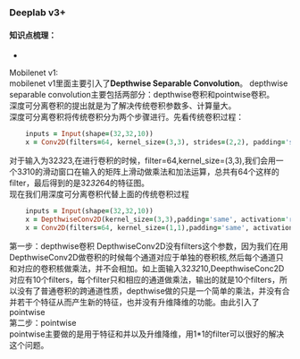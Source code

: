 ### Deeplab v3+

#### 知识点梳理：

-
Mobilenet v1:  
mobilenet v1里面主要引入了**Depthwise Separable Convolution**。 
depthwise separable convolution主要包括两部分：depthwise卷积和pointwise卷积。  
深度可分离卷积的提出就是为了解决传统卷积参数多、计算量大。    
深度可分离卷积将传统卷积分为两个步骤进行。先看传统卷积过程：  
```ruby
    inputs = Input(shape=(32,32,10))
    x = Conv2D(filters=64, kernel_size=(3,3), strides=(2,2), padding='same', activation='relu')(inputs)
```
对于输入为32*32*3,在进行卷积的时候，filter=64,kernel_size=(3,3),我们会用一个3*3*10的滑动窗口在输入的矩阵上滑动做乘法和加法运算，总共有64个这样的filter，最后得到的是32*32*64的特征图。  
现在我们用深度可分离卷积代替上面的传统卷积过程
```ruby
    inputs = Input(shape=(32,32,10))
    x = DepthwiseConv2D(kernel_size=(3,3),padding='same', activation='relu', name = 'm_dc_2')(x)    
    x = Conv2D(filters=64, kernel_size=(1,1),padding='same', activation='relu', name = 'm_pc_2')(x)
```
第一步：depthwise卷积
DepthwiseConv2D没有filters这个参数，因为我们在用DepthwiseConv2D做卷积的时候每个通道对应于单独的卷积核,然后每个通道只和对应的卷积核做乘法，并不会相加。如上面输入32*32*10,DeepthwiseConc2D对应有10个filters，每个filter只和相应的通道做乘法，输出的就是10个filters，所以没有了普通卷积的跨通道性质，depthwise做的只是一个简单的乘法，并没有合并若干个特征从而产生新的特征，也并没有升维降维的功能。由此引入了pointwise  
第二步：pointwise    
pointwise主要做的是用于特征和并以及升维降维，用1*1的filter可以很好的解决这个问题。
